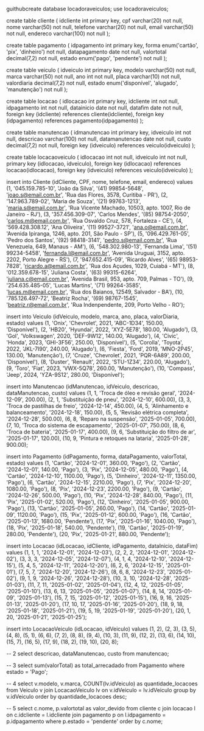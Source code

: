 guithubcreate database locadoraveiculos;
use locadoraveiculos;

create table cliente (
    idcliente int primary key,
    cpf varchar(20) not null,
    nome varchar(50) not null,
    telefone varchar(20) not null,
    email varchar(50) not null,
    endereco varchar(100) not null
);

create table pagamento (
    idpagamento int primary key,
    forma enum('cartão', 'pix', 'dinheiro') not null,
    datapagamento date not null,
    valortotal decimal(7,2) not null,
    estado enum('pago', 'pendente') not null
);

create table veiculo (
    idveiculo int primary key,
    modelo varchar(50) not null,
    marca varchar(50) not null,
    ano int not null,
    placa varchar(10) not null,
    valordiaria decimal(7,2) not null,
    estado enum('disponível', 'alugado', 'manutenção') not null
);

create table locacao (
    idlocacao int primary key,
    idcliente int not null,
    idpagamento int not null,
    datainicio date not null,
    datafim date not null,
    foreign key (idcliente) references cliente(idcliente),
    foreign key (idpagamento) references pagamento(idpagamento)
);

create table manutencao (
    idmanutencao int primary key,
    idveiculo int not null,
    descricao varchar(100) not null,
    datamanutencao date not null,
    custo decimal(7,2) not null,
    foreign key (idveiculo) references veiculo(idveiculo)
);

create table locacaoveiculo (
    idlocacao int not null,
    idveiculo int not null,
    primary key (idlocacao, idveiculo),
    foreign key (idlocacao) references locacao(idlocacao),
    foreign key (idveiculo) references veiculo(idveiculo)
);

insert into Cliente (idCliente, CPF, nome, telefone, email, endereco) values
     (1, '045.159.785-10', 'João da Silva', '(41) 99854-5648', 'joao.s@email.com.br', 'Rua das Flores, 3578, Curitiba - PR'),
     (2, '147.963.789-02', 'Maria de Souza', '(21) 99763-1213', 'maria.s@email.com.br', 'Rua Vicente Machado, 10503, apto. 1007, Rio de Janeiro - RJ'),
     (3, '357.456.309-07', 'Carlos Mendes', '(85) 98754-2050', 'carlos.m@email.com.br', 'Rua Osvaldo Cruz, 578, Fortaleza - CE'),
     (4, '569.428.308.12', 'Ana Oliveira', '(11) 99527-3721', 'ana.o@email.com.br', 'Avenida Ipiranga, 1246, apto. 201, São Paulo - SP'),
     (5, '096.429.761-05', 'Pedro dos Santos', '(92) 98418-3141', 'pedro.s@email.com.br', 'Rua Venezuela, 649, Manaus - AM'),
     (6, '548.302.980-13', 'Fernanda Lima', '(51) 99234-5458', 'fernanda.l@email.com.br', 'Avenida Uruguai, 3152, apto. 2202, Porto Alegre - RS'),
     (7, '947.652.415-09', 'Ricardo Alves', '(65) 98953-7828', 'ricardo.a@email.com.br', 'Rua dos Açudes, 1029, Cuiabá - MT'),
     (8, '012.359.678-15', 'Juliana Costa', '(63) 99315-6264', 'juliana.c@email.com.br', 'Avenida Brasil, 953, apto. 709, Palmas - TO'),
     (9, '254.635.485-05', 'Lucas Martins', '(71) 99264-3585', 'lucas.m@email.com.br', 'Rua dos Baianos, 12549, Salvador - BA'),
     (10, '785.126.497-72', 'Beatriz Rocha', '(69) 98767-1545', 'beatriz.r@email.com.br', 'Rua Indenpendente, 209, Porto Velho - RO');

insert into Veiculo (idVeiculo, modelo, marca, ano, placa, valorDiaria, estado) values
     (1, 'Onix', 'Chevrolet', 2021, 'ABC-1D34', 150.00, 'Disponível'),
     (2, 'HB20', 'Hyundai', 2022, 'XYZ-5E78', 180.00, 'Alugado'),
     (3, 'Gol', 'Volkswagen', 2020, 'DEF-9W12', 140.00, 'Alugado'),
     (4, 'Civic', 'Honda', 2023, 'GHI-3F56', 250.00, 'Disponível'),
     (5, 'Corolla', 'Toyota', 2022, 'JKL-7I90', 240.00, 'Alugado'),
     (6, 'Fiesta', 'Ford', 2019, 'MNO-2P45', 130.00, 'Manutenção'),
     (7, 'Cruze', 'Chevrolet', 2021, 'PQR-6A89', 200.00, 'Disponível'),
     (8, 'Duster', 'Renault', 2022, 'STU-1Z34', 220.00, 'Alugado'),
     (9, 'Toro', 'Fiat', 2023, 'VWX-5Q78', 260.00, 'Manutenção'),
     (10, 'Compass', 'Jeep', 2024, 'YZA-9S12', 280.00, 'Disponível');
    
insert into Manutencao (idManutencao, idVeiculo, descricao, dataManutencao, custo) values
     (1, 1, 'Troca de óleo e revisão geral', '2024-12-09', 200.00),
     (2, 1, 'Substituição de pneu', '2024-12-10', 600.00),
     (3, 3, 'Troca de pastilhas de freio', '2024-12-14', 450.00),
     (4, 5, 'Alinhamento e balanceamento', '2024-12-18', 150.00),
     (5, 5, 'Revisão elétrica completa', '2024-12-28', 500.00),
     (6, 8, 'Reparo na suspensão', '2025-01-05', 700.00),
     (7, 10, 'Troca do sistema de escapamento', '2025-01-07', 750.00),
     (8, 6, 'Troca de bateria', '2025-01-17', 400.00),
     (9, 6, 'Substituição do filtro de ar', '2025-01-17', 120.00),
     (10, 9, 'Pintura e retoques na lataria', '2025-01-28', 900.00);

insert into Pagamento (idPagamento, forma, dataPagamento, valorTotal, estado) values
     (1, 'Cartão', '2024-12-01', 360.00, 'Pago'),
     (2, 'Cartão', '2024-12-01', 140.00, 'Pago'),
     (3, 'Pix', '2024-12-05', 480.00, 'Pago'),
     (4, 'Cartão', '2024-12-10', 1100.00, 'Pago'),
     (5, 'Dinheiro', '2024-12-11', 1350.00, 'Pago'),
     (6, 'Cartão', '2024-12-15', 2210.00, 'Pago'),
     (7, 'Pix', '2024-12-20', 1080.00, 'Pago'),
     (8, 'Pix', '2024-12-23', 2200.00, 'Pago'),
     (9, 'Cartão', '2024-12-26', 500.00, 'Pago'),
     (10, 'Pix', '2024-12-28', 840.00, 'Pago'),
     (11, 'Pix', '2025-01-02', 520.00, 'Pago'),
     (12, 'Dinheiro', '2025-01-05', 900.00, 'Pago'),
     (13, 'Cartão', '2025-01-05', 260.00, 'Pago'),
     (14, 'Cartão', '2025-01-09', 1120.00, 'Pago'),
     (15, 'Pix', '2025-01-12', 600.00, 'Pago'),
     (16, 'Cartão', '2025-01-13', 1680.00, 'Pendente'),
     (17, 'Pix', '2025-01-16', 1040.00, 'Pago'),
     (18, 'Pix', '2025-01-18', 540.00, 'Pendente'),
     (19, 'Cartão', '2025-01-19', 280.00, 'Pendente'),
     (20, 'Pix', '2025-01-21', 880.00, 'Pendente');

insert into Locacao (idLocacao, idCliente, idPagamento, dataInicio, dataFim) values
     (1, 1, 1, '2024-12-01', '2024-12-03'),
     (2, 2, 2, '2024-12-01', '2024-12-02'),
     (3, 3, 3, '2024-12-05', '2024-12-07'),
     (4, 1, 4, '2024-12-10', '2024-12-15'),
     (5, 4, 5, '2024-12-11', '2024-12-20'),
     (6, 2, 6, '2024-12-15', '2025-01-01'),
     (7, 5, 7, '2024-12-20', '2024-12-26'),
     (8, 6, 8, '2024-12-23', '2025-01-02'),
     (9, 1, 9, '2024-12-26', '2024-12-28'),
     (10, 3, 10, '2024-12-28', '2025-01-03'),
     (11, 7, 11, '2025-01-02', '2025-01-04'),
     (12, 4, 12, '2025-01-05', '2025-01-10'),
     (13, 6, 13, '2025-01-05', '2025-01-07'),
     (14, 8, 14, '2025-01-09', '2025-01-13'),
     (15, 7, 15, '2025-01-12', '2025-01-15'),
     (16, 9, 16, '2025-01-13', '2025-01-20'),
     (17, 10, 17, '2025-01-16', '2025-01-20'),
     (18, 9, 18, '2025-01-18', '2025-01-21'),
     (19, 5, 19, '2025-01-19', '2025-01-20'),
     (20, 1, 20, '2025-01-21', '2025-01-25');

insert into LocacaoVeiculo (idLocacao, idVeiculo) values
     (1, 2),
     (2, 3),
     (3, 5),
     (4, 8),
     (5, 1),
     (6, 6),
     (7, 2),
     (8, 8),
     (9, 4),
     (10, 3),
     (11, 9),
     (12, 2),
     (13, 6),
     (14, 10),
     (15, 7),
     (16, 5),
     (17, 9),
     (18, 2),
     (19, 10),
     (20, 8);

-- 2
select descricao, dataManutencao, custo
from manutencao;

-- 3
select sum(valorTotal) as total_arrecadado
from Pagamento
where estado = 'Pago';

-- 4
select v.modelo, v.marca, COUNT(lv.idVeiculo) as quantidade_locacoes
from Veiculo v
join LocacaoVeiculo lv on v.idVeiculo = lv.idVeiculo
group by v.idVeiculo
order by quantidade_locacoes desc;

-- 5
select c.nome, p.valortotal as valor_devido 
from cliente c
join locacao l on c.idcliente = l.idcliente
join pagamento p on l.idpagamento = p.idpagamento
where p.estado = 'pendente'
order by c.nome;
